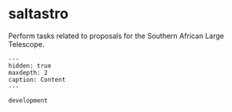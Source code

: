 # saltastro

Perform tasks related to proposals for the Southern African Large Telescope.

```{toctree}
---
hidden: true
maxdepth: 2
caption: Content
---

development
```

